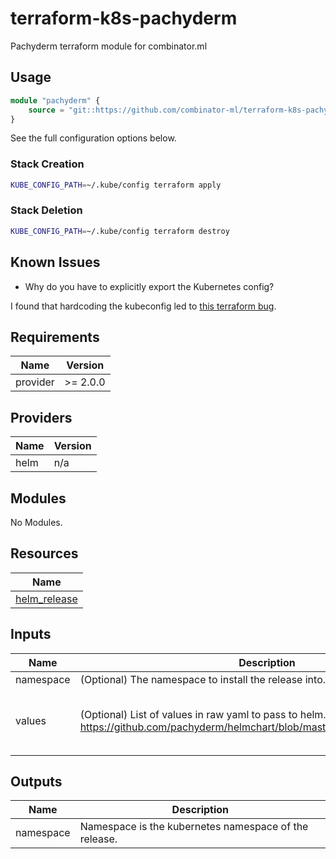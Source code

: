 # terraform-k8s-pachyderm

Pachyderm terraform module for combinator.ml

## Usage

```terraform
module "pachyderm" {
    source = "git::https://github.com/combinator-ml/terraform-k8s-pachyderm.git?ref=0.0.0"
}
```

See the full configuration options below.

### Stack Creation

```bash
KUBE_CONFIG_PATH=~/.kube/config terraform apply
```

### Stack Deletion

```bash
KUBE_CONFIG_PATH=~/.kube/config terraform destroy
```

## Known Issues

- Why do you have to explicitly export the Kubernetes config?

I found that hardcoding the kubeconfig led to [this terraform bug](https://github.com/terraform-aws-modules/terraform-aws-eks/issues/1234).

## Requirements

| Name | Version |
|------|---------|
| provider | >= 2.0.0 |

## Providers

| Name | Version |
|------|---------|
| helm | n/a |

## Modules

No Modules.

## Resources

| Name |
|------|
| [helm_release](https://registry.terraform.io/providers/hashicorp/helm/latest/docs/resources/release) |

## Inputs

| Name | Description | Type | Default | Required |
|------|-------------|------|---------|:--------:|
| namespace | (Optional) The namespace to install the release into. | `string` | `"default"` | no |
| values | (Optional) List of values in raw yaml to pass to helm. See https://github.com/pachyderm/helmchart/blob/master/pachyderm/values.yaml. | `list(string)` | <pre>[<br>  "tls:\n  certName: null # Disable TLS\n  create: null # Disable TLS\npachd:\n  logLevel: debug\n  storage:\n    backend: LOCAL\n"<br>]</pre> | no |

## Outputs

| Name | Description |
|------|-------------|
| namespace | Namespace is the kubernetes namespace of the release. |
